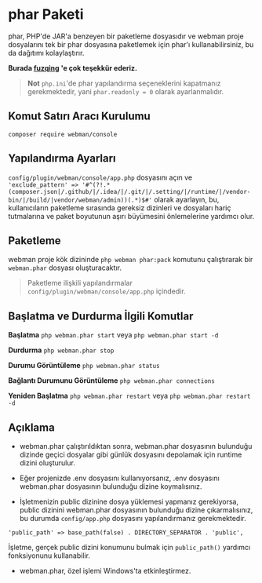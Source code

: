 # phar Paketi

phar, PHP'de JAR'a benzeyen bir paketleme dosyasıdır ve webman proje dosyalarını tek bir phar dosyasına paketlemek için phar'ı kullanabilirsiniz, bu da dağıtımı kolaylaştırır.

**Burada [fuzqing](https://github.com/fuzqing) 'e çok teşekkür ederiz.**

> **Not**
> `php.ini`'de phar yapılandırma seçeneklerini kapatmanız gerekmektedir, yani `phar.readonly = 0` olarak ayarlanmalıdır.

## Komut Satırı Aracı Kurulumu
`composer require webman/console`

## Yapılandırma Ayarları
`config/plugin/webman/console/app.php` dosyasını açın ve ` 'exclude_pattern' => '#^(?!.*(composer.json|/.github/|/.idea/|/.git/|/.setting/|/runtime/|/vendor-bin/|/build/|vendor/webman/admin))(.*)$#'` olarak ayarlayın, bu, kullanıcıların paketleme sırasında gereksiz dizinleri ve dosyaları hariç tutmalarına ve paket boyutunun aşırı büyümesini önlemelerine yardımcı olur.

## Paketleme
webman proje kök dizininde `php webman phar:pack` komutunu çalıştırarak bir `webman.phar` dosyası oluşturacaktır.

> Paketleme ilişkili yapılandırmalar `config/plugin/webman/console/app.php` içindedir.

## Başlatma ve Durdurma İlgili Komutlar
**Başlatma**
`php webman.phar start` veya `php webman.phar start -d`

**Durdurma**
`php webman.phar stop`

**Durumu Görüntüleme**
`php webman.phar status`

**Bağlantı Durumunu Görüntüleme**
`php webman.phar connections`

**Yeniden Başlatma**
`php webman.phar restart` veya `php webman.phar restart -d`

## Açıklama
* webman.phar çalıştırıldıktan sonra, webman.phar dosyasının bulunduğu dizinde geçici dosyalar gibi günlük dosyasını depolamak için runtime dizini oluşturulur.

* Eğer projenizde .env dosyasını kullanıyorsanız, .env dosyasını webman.phar dosyasının bulunduğu dizine koymalısınız.

* İşletmenizin public dizinine dosya yüklemesi yapmanız gerekiyorsa, public dizinini webman.phar dosyasının bulunduğu dizine çıkarmalısınız, bu durumda `config/app.php` dosyasını yapılandırmanız gerekmektedir.
```
'public_path' => base_path(false) . DIRECTORY_SEPARATOR . 'public',
```
İşletme, gerçek public dizini konumunu bulmak için `public_path()` yardımcı fonksiyonunu kullanabilir.

* webman.phar, özel işlemi Windows'ta etkinleştirmez.
